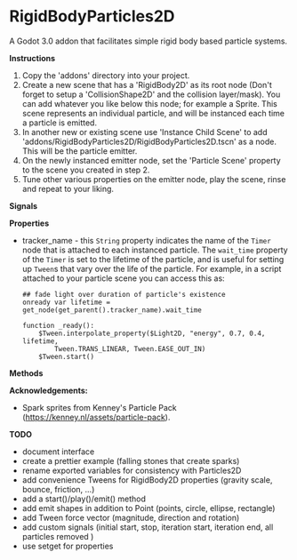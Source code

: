 # RigidBodyParticles2D

A Godot 3.0 addon that facilitates simple rigid body based particle systems.

**Instructions**

1. Copy the 'addons' directory into your project.
2. Create a new scene that has a 'RigidBody2D' as its root node (Don't forget to setup a 'CollisionShape2D' and the collision layer/mask). You can add whatever you like below this node; for example a Sprite. This scene represents an individual particle, and will be instanced each time a particle is emitted.
3. In another new or existing scene use 'Instance Child Scene' to add 'addons/RigidBodyParticles2D/RigidBodyParticles2D.tscn' as a node. This will be the particle emitter.
4. On the newly instanced emitter node, set the 'Particle Scene' property to the scene you created in step 2.
5. Tune other various properties on the emitter node, play the scene, rinse and repeat to your liking.

**Signals**

**Properties**

 * tracker_name - this <code>String</code> property indicates the name of the <code>Timer</code> node that is attached to each instanced particle. The <code>wait_time</code> property of the <code>Timer</code> is set to the lifetime of the particle, and is useful for setting up <code>Tween</code>s that vary over the life of the particle. For example, in a script attached to your particle scene you can access this as:

    ````
    ## fade light over duration of particle's existence
    onready var lifetime = get_node(get_parent().tracker_name).wait_time

    function _ready():
    	$Tween.interpolate_property($Light2D, "energy", 0.7, 0.4, lifetime,
    		Tween.TRANS_LINEAR, Tween.EASE_OUT_IN)
    	$Tween.start()
    ````

**Methods**

**Acknowledgements:**

 * Spark sprites from Kenney's Particle Pack (https://kenney.nl/assets/particle-pack).

**TODO**

* document interface
* create a prettier example (falling stones that create sparks)
* rename exported variables for consistency with Particles2D
* add convenience Tweens for RigidBody2D properties (gravity scale, bounce, friction, ...)
* add a start()/play()/emit() method
* add emit shapes in addition to Point (points, circle, ellipse, rectangle)
* add Tween force vector (magnitude, direction and rotation)
* add custom signals (initial start, stop, iteration start, iteration end, all particles removed )
* use setget for properties

